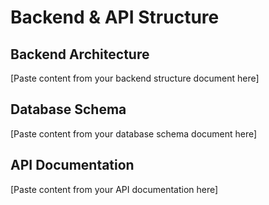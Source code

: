# Backend & API Structure

## Backend Architecture
[Paste content from your backend structure document here]

## Database Schema
[Paste content from your database schema document here]

## API Documentation
[Paste content from your API documentation here]